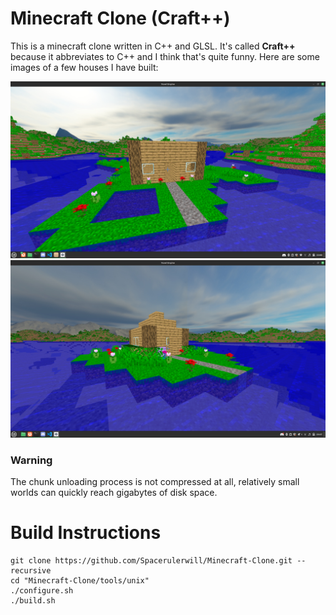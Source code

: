 # Minecraft Clone (Craft++)

This is a minecraft clone written in C++ and GLSL. It's called **Craft++** because it abbreviates to C++ and I think that's quite funny. Here are some images of a few houses I have built:

<img src="images/harold.png" alt="Harold the House" width="1000"/>
<img src="images/harrison.png" alt="Harrison the House" width="1000"/>


### Warning

The chunk unloading process is not compressed at all, relatively small worlds can quickly reach gigabytes of disk space.

# Build Instructions

```
git clone https://github.com/Spacerulerwill/Minecraft-Clone.git --recursive
cd "Minecraft-Clone/tools/unix"
./configure.sh
./build.sh
```